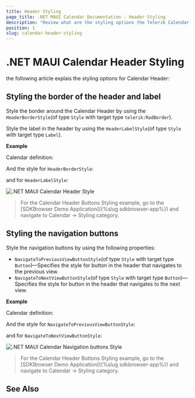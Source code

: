 ```yaml
---
title: Header Styling
page_title: .NET MAUI Calendar Documentation - Header Styling
description: "Review what are the styling options the Telerik Calendar for .NET MAUI control provides for its header."
position: 1
slug: calendar-header-styling
---
```


# .NET MAUI Calendar Header Styling

the following article explais the styling options for Calendar Header:

## Styling the border of the header and label

Style the border around the Calendar Header by using the `HeaderBorderStyle`(of type `Style` with target type `telerik:RadBorder`).

Style the label in the header by using the `HeaderLabelStyle`(of type `Style` with target type `Label`).

**Example**

Calendar definition:

<snippet id='calendar-headerlabel-styling'/>

And the style for `HeaderBorderStyle`:

<snippet id='calendar-headerborder-style'/>

and for `HeaderLabelStyle`:

<snippet id='calendar-headerlabel-style'/>

![.NET MAUI Calendar Header Style](images/combobox-drop-down-style.png)

> For the Calendar Header Buttons Styling example, go to the [SDKBrowser Demo Application]({%slug sdkbrowser-app%}) and navigate to Calendar -> Styling category.

## Styling the navigation buttons

Style the navigation buttons by using the following properties:

* `NavigateToPreviousViewButtonStyle`(of type `Style` with target type `Button`)&mdash;Specifies the style for button in the header that navigates to the previous view.
* `NavigateToNextViewButtonStyle`(of type `Style` with target type `Button`)&mdash;Specifies the style for button in the header that navigates to the next view.

**Example**

Calendar definition:

<snippet id='calendar-headerbuttons-styling'/>

And the style for `NavigateToPreviousViewButtonStyle`:

<snippet id='calendar-navigatetopreviousbutton-style'/>

and for `NavigateToNextViewButtonStyle`:

<snippet id='calendar-navigatetonextbutton-style'/>

![.NET MAUI Calendar Navigation buttons Style](images/combobox-drop-down-style.png)

> For the Calendar Header Buttons Styling example, go to the [SDKBrowser Demo Application]({%slug sdkbrowser-app%}) and navigate to Calendar -> Styling category.

## See Also
